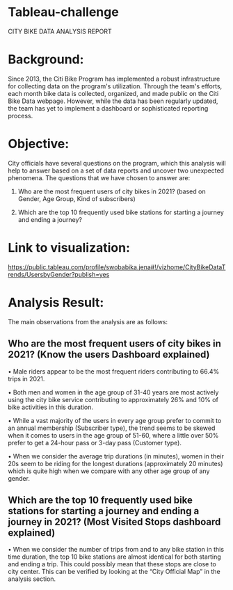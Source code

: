# Tableau-challenge
CITY BIKE DATA ANALYSIS REPORT

# Background:
Since 2013, the Citi Bike Program has implemented a robust infrastructure for collecting data on the program's utilization. Through the team's efforts, each month bike data is collected, organized, and made public on the Citi Bike Data webpage.
However, while the data has been regularly updated, the team has yet to implement a dashboard or sophisticated reporting process. 
# Objective:
City officials have several questions on the program, which this analysis will help to answer based on a set of data reports and uncover two unexpected phenomena.
The questions that we have chosen to answer are:
1.	Who are the most frequent users of city bikes in 2021? (based on Gender, Age Group, Kind of subscribers)

2.	Which are the top 10 frequently used bike stations for starting a journey and ending a journey?

# Link to visualization: 
https://public.tableau.com/profile/swobabika.jena#!/vizhome/CityBikeDataTrends/UsersbyGender?publish=yes 

# Analysis Result:
The main observations from the analysis are as follows:
##	Who are the most frequent users of city bikes in 2021?                                                        (Know the users Dashboard explained)

•	Male riders appear to be the most frequent riders contributing to 66.4% trips in 2021. 

•	Both men and women in the age group of 31-40 years are most actively using the city bike service contributing to approximately 26% and 10% of bike activities in this duration.

•	While a vast majority of the users in every age group prefer to commit to an annual membership (Subscriber type), the trend seems to be skewed when it comes to users in the age group of 51-60, where a little over 50% prefer to get a 24-hour pass or 3-day pass (Customer type).

•	When we consider the average trip durations (in minutes), women in their 20s seem to be riding for the longest durations (approximately 20 minutes) which is quite high when we compare with any other age group of any gender.
 
##	Which are the top 10 frequently used bike stations for starting a journey and ending a journey in 2021? (Most Visited Stops dashboard explained)

•	When we consider the number of trips from and to any bike station in this time duration, the top 10 bike stations are almost identical for both starting and ending a trip. This could possibly mean that these stops are close to city center. This can be verified by looking at the “City Official Map” in the analysis section.

